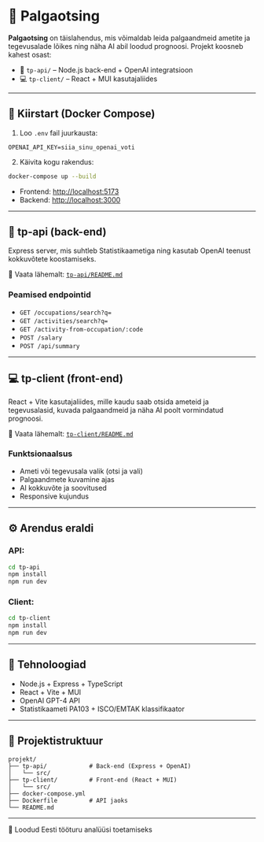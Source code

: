 # 💼 Palgaotsing

**Palgaotsing** on täislahendus, mis võimaldab leida palgaandmeid ametite ja tegevusalade lõikes ning näha AI abil loodud prognoosi. Projekt koosneb kahest osast:

- 🧠 `tp-api/` – Node.js back-end + OpenAI integratsioon
- 💻 `tp-client/` – React + MUI kasutajaliides

---

## 🚀 Kiirstart (Docker Compose)

1. Loo `.env` fail juurkausta:
```env
OPENAI_API_KEY=siia_sinu_openai_voti
```

2. Käivita kogu rakendus:
```bash
docker-compose up --build
```

- Frontend: [http://localhost:5173](http://localhost:5173)
- Backend: [http://localhost:3000](http://localhost:3000)

---

## 🧠 tp-api (back-end)

Express server, mis suhtleb Statistikaametiga ning kasutab OpenAI teenust kokkuvõtete koostamiseks.

📂 Vaata lähemalt: [`tp-api/README.md`](./tp-api/README.md)

### Peamised endpointid
- `GET /occupations/search?q=`
- `GET /activities/search?q=`
- `GET /activity-from-occupation/:code`
- `POST /salary`
- `POST /api/summary`

---

## 💻 tp-client (front-end)

React + Vite kasutajaliides, mille kaudu saab otsida ameteid ja tegevusalasid, kuvada palgaandmeid ja näha AI poolt vormindatud prognoosi.

📂 Vaata lähemalt: [`tp-client/README.md`](./tp-client/README.md)

### Funktsionaalsus
- Ameti või tegevusala valik (otsi ja vali)
- Palgaandmete kuvamine ajas
- AI kokkuvõte ja soovitused
- Responsive kujundus

---

## ⚙️ Arendus eraldi

### API:
```bash
cd tp-api
npm install
npm run dev
```

### Client:
```bash
cd tp-client
npm install
npm run dev
```

---

## 📌 Tehnoloogiad
- Node.js + Express + TypeScript
- React + Vite + MUI
- OpenAI GPT-4 API
- Statistikaameti PA103 + ISCO/EMTAK klassifikaator

---

## 📁 Projektistruktuur
```
projekt/
├── tp-api/            # Back-end (Express + OpenAI)
│   └── src/
├── tp-client/         # Front-end (React + MUI)
│   └── src/
├── docker-compose.yml
├── Dockerfile         # API jaoks
└── README.md
```

---

🎯 Loodud Eesti tööturu analüüsi toetamiseks
